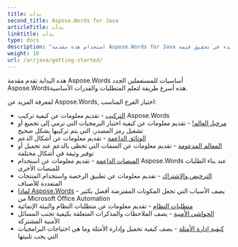 ```yaml
---
title: بدأت
second_title: Aspose.Words for Java
articleTitle: بدأت
linktitle: بدأت
type: docs
description: "استخدام هذه مقدمة Aspose.Words for Java الأساسيات للبدء في تحقيق قيمة Aspose.Words من أجل عملك"
weight: 10
url: /ar/java/getting-started/
---
```


هذه البداية تقدم مقدمة Aspose.Words أساسيات للمستعملين الجدد Aspose.Wordsهذه أسرع طريقة لتعلم المتطلبات والقدرات الأساسية.

لمعرفة المزيد عن Aspose.Words, اختيار الفرع المناسب:

- [التركيب](/words/ar/java/installation/) - تقديم معلومات عن كيفية تركيب Aspose.Words
- [مرحبا، العالم!](/words/ar/java/hello-world/) - تقديم معلومات عن كيفية اختبار البرمجيات التي ترمي إلى تجميع أو تشغيل رمز المصدر، التي يتم تركيبها بشكل صحيح
- [الوثائق الداعمة](/words/ar/java/supported-document-formats/) - تقديم معلومات عن أشكال الدعم
- [المعالم المدعومة](/words/ar/java/features/) - تقديم معلومات عن السمات التي تحظى بالدعم عند تحميل أو توفير وثيقة في أشكال مختلفة
- [المنصات الداعمة](/words/java/platforms-and-interoperability/) - تقديم معلومات عن استخدام Aspose.Words عند بناء الطلبات للمنصات الأخرى
- [الترخيص والاشتراك](/words/ar/java/licensing/) - تقديم معلومات عن تطبيق الرخصة واستخدام المنتجات المتعددة للأصناف
- [لماذا Aspose.Words](/words/java/aspose-words-or-other-solutions/) - يصف الأسباب التي تجعل المكونات المفترضة أفضل بكثير من Microsoft Office Automation
- [متطلبات النظام](/words/ar/java/system-requirements/) - تقديم معلومات عن متطلبات النظام والبيئة الإنمائية
- [الحواشي الأمنية](/words/ar/java/security/) - يصف الملاحظات والمذكرات المتعلقة بكيفية تجنب المسائل الأمنية المشتركة
- [كيفية إدارة الأمثلة](/words/ar/java/how-to-run-the-examples/) - يصف كيفية تحميل وإدارة الأمثلة وما هي احتياجات البرامجيات التي يجب تلبيتها
